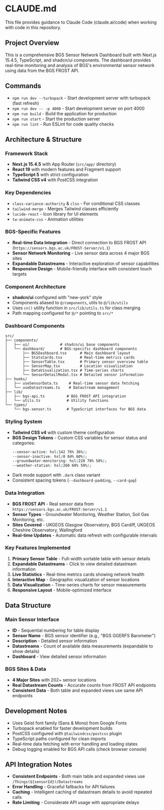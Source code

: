 # CLAUDE.md

This file provides guidance to Claude Code (claude.ai/code) when working with code in this repository.

## Project Overview

This is a comprehensive BGS Sensor Network Dashboard built with Next.js 15.4.5, TypeScript, and shadcn/ui components. The dashboard provides real-time monitoring and analysis of BGS's environmental sensor network using data from the BGS FROST API.

## Commands

- `npm run dev --turbopack` - Start development server with turbopack (fast refresh)
- `npm run dev -- -p 4000` - Start development server on port 4000  
- `npm run build` - Build the application for production
- `npm run start` - Start the production server
- `npm run lint` - Run ESLint for code quality checks

## Architecture & Structure

### Framework Stack
- **Next.js 15.4.5** with App Router (`src/app/` directory)
- **React 19** with modern features and Fragment support
- **TypeScript 5** with strict configuration
- **Tailwind CSS v4** with PostCSS integration

### Key Dependencies
- `class-variance-authority` & `clsx` - For conditional CSS classes
- `tailwind-merge` - Merges Tailwind classes efficiently
- `lucide-react` - Icon library for UI elements
- `tw-animate-css` - Animation utilities

### BGS-Specific Features
- **Real-time Data Integration** - Direct connection to BGS FROST API (`https://sensors.bgs.ac.uk/FROST-Server/v1.1`)
- **Sensor Network Monitoring** - Live sensor data across 4 major BGS sites
- **Expandable Datastreams** - Interactive exploration of sensor capabilities
- **Responsive Design** - Mobile-friendly interface with consistent touch targets

### Component Architecture
- **shadcn/ui** configured with "new-york" style
- Components aliased to `@/components`, utils to `@/lib/utils`
- Uses `cn()` utility function in `src/lib/utils.ts` for class merging
- Path mapping configured for `@/*` pointing to `src/*`

### Dashboard Components
```
src/
├── components/
│   ├── ui/              # shadcn/ui base components
│   └── dashboard/       # BGS-specific dashboard components
│       ├── BGSDashboard.tsx      # Main dashboard layout
│       ├── StatsCards.tsx        # Real-time metrics cards
│       ├── SensorTable.tsx       # Primary sensor overview table
│       ├── SensorMap.tsx         # Location visualization
│       ├── DataVisualization.tsx # Time-series charts
│       └── SensorDetailModal.tsx # Detailed sensor information
├── hooks/
│   ├── useSensorData.ts     # Real-time sensor data fetching
│   └── useDatastreams.ts    # Datastream management
├── lib/
│   ├── bgs-api.ts          # BGS FROST API integration
│   └── utils.ts            # Utility functions
└── types/
    └── bgs-sensor.ts       # TypeScript interfaces for BGS data
```

### Styling System
- **Tailwind CSS v4** with custom theme configuration
- **BGS Design Tokens** - Custom CSS variables for sensor status and categories:
  ```css
  --sensor-active: hsl(142 76% 36%);
  --sensor-inactive: hsl(0 84% 60%);
  --groundwater-monitoring: hsl(220 70% 50%);
  --weather-station: hsl(260 60% 50%);
  ```
- Dark mode support with `.dark` class variant
- Consistent spacing tokens (`--dashboard-padding`, `--card-gap`)

### Data Integration
- **BGS FROST API** - Real sensor data from `https://sensors.bgs.ac.uk/FROST-Server/v1.1`
- **Sensor Types** - Groundwater Monitoring, Weather Station, Soil Gas Monitoring, etc.
- **Sites Covered** - UKGEOS Glasgow Observatory, BGS Cardiff, UKGEOS Cheshire Observatory, Wallingford
- **Real-time Updates** - Automatic data refresh with configurable intervals

### Key Features Implemented
1. **Primary Sensor Table** - Full-width sortable table with sensor details
2. **Expandable Datastreams** - Click to view detailed datastream information
3. **Live Statistics** - Real-time metrics cards showing network health
4. **Interactive Map** - Geographic visualization of sensor locations
5. **Data Visualization** - Time-series charts for sensor measurements
6. **Responsive Layout** - Mobile-optimized interface

## Data Structure

### Main Sensor Interface
- **ID** - Sequential numbering for table display
- **Sensor Name** - BGS sensor identifier (e.g., "BGS GGERFS Barometer")
- **Description** - Detailed sensor information
- **Datastreams** - Count of available data measurements (expandable to show details)
- **Dashboard** - View detailed sensor information

### BGS Sites & Data
- **4 Major Sites** with 202+ sensor locations
- **Real Datastream Counts** - Accurate counts from FROST API endpoints
- **Consistent Data** - Both table and expanded views use same API endpoints

## Development Notes

- Uses Geist font family (Sans & Mono) from Google Fonts
- Turbopack enabled for faster development builds
- PostCSS configured with `@tailwindcss/postcss` plugin
- TypeScript paths configured for clean imports
- Real-time data fetching with error handling and loading states
- Debug logging enabled for BGS API calls (check browser console)

## API Integration Notes

- **Consistent Endpoints** - Both main table and expanded views use `/Things(${sensorId})/Datastreams`
- **Error Handling** - Graceful fallbacks for API failures
- **Caching** - Intelligent caching of datastream details to avoid repeated calls
- **Rate Limiting** - Considerate API usage with appropriate delays
